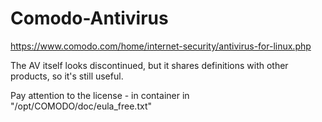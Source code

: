 # Comodo-Antivirus

https://www.comodo.com/home/internet-security/antivirus-for-linux.php

The AV itself looks discontinued, but it shares definitions with other products, so it's still useful.

Pay attention to the license - in container in "/opt/COMODO/doc/eula_free.txt"
